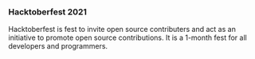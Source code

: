 ### Hacktoberfest 2021
Hacktoberfest is fest to invite open source contributers and act as an initiative to promote open source contributions.
It is a 1-month fest for all developers and programmers.
